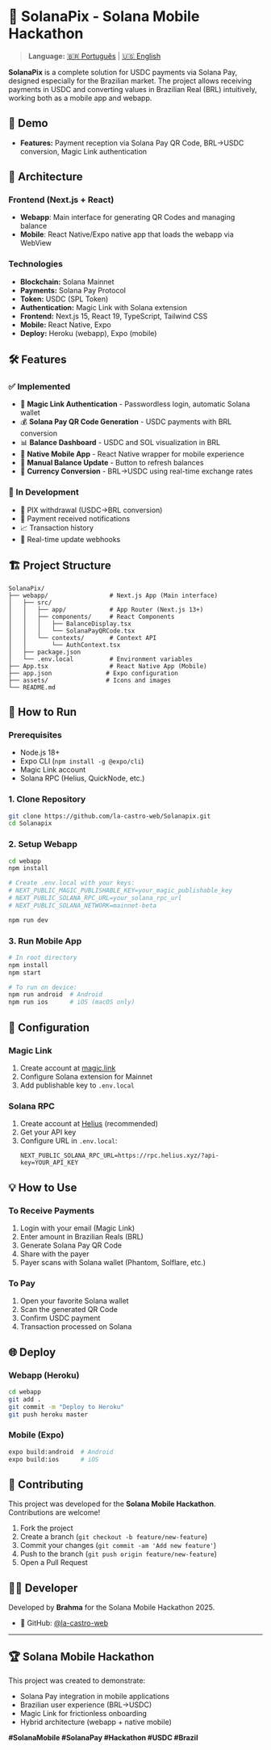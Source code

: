 # 🌟 SolanaPix - Solana Mobile Hackathon

> **Language:** [🇧🇷 Português](README.md) | [🇺🇸 English](README_EN.md)

**SolanaPix** is a complete solution for USDC payments via Solana Pay, designed especially for the Brazilian market. The project allows receiving payments in USDC and converting values in Brazilian Real (BRL) intuitively, working both as a mobile app and webapp.

## 🚀 Demo

- **Features:** Payment reception via Solana Pay QR Code, BRL→USDC conversion, Magic Link authentication

## 📱 Architecture

### Frontend (Next.js + React)
- **Webapp**: Main interface for generating QR Codes and managing balance
- **Mobile**: React Native/Expo native app that loads the webapp via WebView

### Technologies
- **Blockchain:** Solana Mainnet
- **Payments:** Solana Pay Protocol
- **Token:** USDC (SPL Token)
- **Authentication:** Magic Link with Solana extension
- **Frontend:** Next.js 15, React 19, TypeScript, Tailwind CSS
- **Mobile:** React Native, Expo
- **Deploy:** Heroku (webapp), Expo (mobile)

## 🛠️ Features

### ✅ Implemented
- 🔐 **Magic Link Authentication** - Passwordless login, automatic Solana wallet
- 💰 **Solana Pay QR Code Generation** - USDC payments with BRL conversion
- 📊 **Balance Dashboard** - USDC and SOL visualization in BRL
- 📱 **Native Mobile App** - React Native wrapper for mobile experience
- 🔄 **Manual Balance Update** - Button to refresh balances
- 💱 **Currency Conversion** - BRL→USDC using real-time exchange rates

### 🚧 In Development
- 🏦 PIX withdrawal (USDC→BRL conversion)
- 📨 Payment received notifications
- 📈 Transaction history
- 🔔 Real-time update webhooks

## 🏗️ Project Structure

```
SolanaPix/
├── webapp/                 # Next.js App (Main interface)
│   ├── src/
│   │   ├── app/            # App Router (Next.js 13+)
│   │   ├── components/     # React Components
│   │   │   ├── BalanceDisplay.tsx
│   │   │   └── SolanaPayQRCode.tsx
│   │   └── contexts/       # Context API
│   │       └── AuthContext.tsx
│   ├── package.json
│   └── .env.local          # Environment variables
├── App.tsx                 # React Native App (Mobile)
├── app.json               # Expo configuration
├── assets/                # Icons and images
└── README.md
```

## 🚦 How to Run

### Prerequisites
- Node.js 18+
- Expo CLI (`npm install -g @expo/cli`)
- Magic Link account
- Solana RPC (Helius, QuickNode, etc.)

### 1. Clone Repository
```bash
git clone https://github.com/la-castro-web/Solanapix.git
cd Solanapix
```

### 2. Setup Webapp
```bash
cd webapp
npm install

# Create .env.local with your keys:
# NEXT_PUBLIC_MAGIC_PUBLISHABLE_KEY=your_magic_publishable_key
# NEXT_PUBLIC_SOLANA_RPC_URL=your_solana_rpc_url
# NEXT_PUBLIC_SOLANA_NETWORK=mainnet-beta

npm run dev
```

### 3. Run Mobile App
```bash
# In root directory
npm install
npm start

# To run on device:
npm run android  # Android
npm run ios      # iOS (macOS only)
```

## 🔧 Configuration

### Magic Link
1. Create account at [magic.link](https://magic.link)
2. Configure Solana extension for Mainnet
3. Add publishable key to `.env.local`

### Solana RPC
1. Create account at [Helius](https://helius.xyz) (recommended)
2. Get your API key
3. Configure URL in `.env.local`:
   ```
   NEXT_PUBLIC_SOLANA_RPC_URL=https://rpc.helius.xyz/?api-key=YOUR_API_KEY
   ```

## 💡 How to Use

### To Receive Payments
1. Login with your email (Magic Link)
2. Enter amount in Brazilian Reals (BRL)
3. Generate Solana Pay QR Code
4. Share with the payer
5. Payer scans with Solana wallet (Phantom, Solflare, etc.)

### To Pay
1. Open your favorite Solana wallet
2. Scan the generated QR Code
3. Confirm USDC payment
4. Transaction processed on Solana

## 🌐 Deploy

### Webapp (Heroku)
```bash
cd webapp
git add .
git commit -m "Deploy to Heroku"
git push heroku master
```

### Mobile (Expo)
```bash
expo build:android  # Android
expo build:ios      # iOS
```

## 🤝 Contributing

This project was developed for the **Solana Mobile Hackathon**. Contributions are welcome!

1. Fork the project
2. Create a branch (`git checkout -b feature/new-feature`)
3. Commit your changes (`git commit -am 'Add new feature'`)
4. Push to the branch (`git push origin feature/new-feature`)
5. Open a Pull Request



## 👨‍💻 Developer

Developed by **Brahma** for the Solana Mobile Hackathon 2025.

- 🐙 GitHub: [@la-castro-web](https://github.com/la-castro-web)
---

## 🏆 Solana Mobile Hackathon

This project was created to demonstrate:
- Solana Pay integration in mobile applications
- Brazilian user experience (BRL→USDC)
- Magic Link for frictionless onboarding
- Hybrid architecture (webapp + native mobile)

**#SolanaMobile #SolanaPay #Hackathon #USDC #Brazil** 